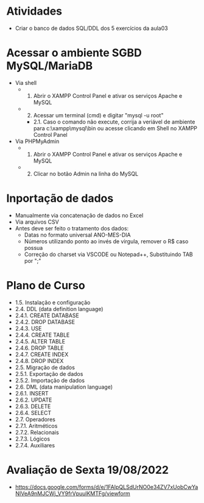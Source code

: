 # Atividades

- Criar o banco de dados SQL/DDL dos 5 exercícios da aula03

# Acessar o ambiente SGBD MySQL/MariaDB
- Via shell
  - 1. Abrir o XAMPP Control Panel e ativar os serviços Apache e MySQL 
  - 2. Acessar um terminal (cmd) e digitar "mysql -u root"
    - 2.1. Caso o comando não execute, corrija a veriável de ambiente para c:\xampp\mysql\bin ou acesse clicando em Shell no XAMPP Control Panel
- Via PHPMyAdmin
    - 1. Abrir o XAMPP Control Panel e ativar os serviços Apache e MySQL
    - 2. Clicar no botão Admin na linha do MySQL
	
# Inportação de dados
- Manualmente via concatenação de dados no Excel
- Via arquivos CSV
- Antes deve ser feito o tratamento dos dados:
	- Datas no formato universal ANO-MES-DIA
	- Números utilizando ponto ao invés de virgula, remover o R$ caso possua
	- Correção do charset via VSCODE ou Notepad++, Substituindo TAB por ";"

# Plano de Curso

- 1.5. Instalação e configuração
- 2.4. DDL (data definition language)
- 2.4.1. CREATE DATABASE
- 2.4.2. DROP DATABASE
- 2.4.3. USE
- 2.4.4. CREATE TABLE
- 2.4.5. ALTER TABLE
- 2.4.6. DROP TABLE
- 2.4.7. CREATE INDEX
- 2.4.8. DROP INDEX
- 2.5. Migração de dados
- 2.5.1. Exportação de dados
- 2.5.2. Importação de dados
- 2.6. DML (data manipulation language)
- 2.6.1. INSERT
- 2.6.2. UPDATE
- 2.6.3. DELETE
- 2.6.4. SELECT
- 2.7. Operadores
- 2.7.1. Aritméticos
- 2.7.2. Relacionais
- 2.7.3. Lógicos
- 2.7.4. Auxiliares

# Avaliação de Sexta 19/08/2022
- https://docs.google.com/forms/d/e/1FAIpQLSdUrNO0e34ZV7xUobCwYaNIVeA9nMJCWj_VY9frVpuulKMTFg/viewform
